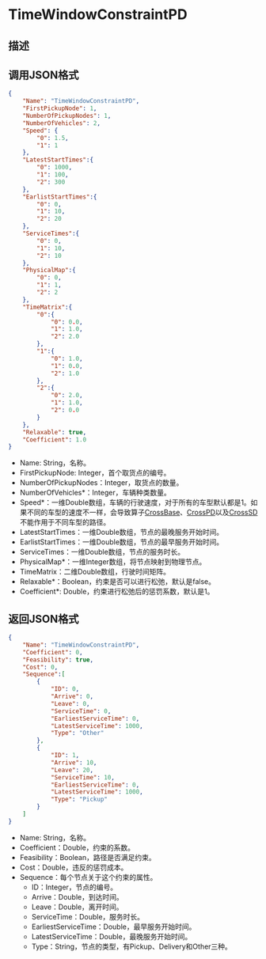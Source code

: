 # TimeWindowConstraintPD

## 描述

## 调用JSON格式

```json
{
	"Name": "TimeWindowConstraintPD",
	"FirstPickupNode": 1,
	"NumberOfPickupNodes": 1,
	"NumberOfVehicles": 2,
	"Speed": {
		"0": 1.5,
		"1": 1
	},
	"LatestStartTimes":{
		"0": 1000,
		"1": 100,
		"2": 300
	},
	"EarlistStartTimes":{
		"0": 0,
		"1": 10,
		"2": 20
	},
	"ServiceTimes":{
		"0": 0,
		"1": 10,
		"2": 10
	},
	"PhysicalMap":{
		"0": 0,
		"1": 1,
		"2": 2
	},
	"TimeMatrix":{ 
		"0":{
			"0": 0.0,
			"1": 1.0,
			"2": 2.0
		},
		"1":{
			"0": 1.0,
			"1": 0.0,
			"2": 1.0
		},
		"2":{
			"0": 2.0,
			"1": 1.0,
			"2": 0.0
		}
	},
	"Relaxable": true,
	"Coefficient": 1.0
}
```
* Name: String，名称。
* FirstPickupNode: Integer，首个取货点的编号。
* NumberOfPickupNodes：Integer，取货点的数量。
* NumberOfVehicles\*：Integer，车辆种类数量。
* Speed\*：一维Double数组，车辆的行驶速度，对于所有的车型默认都是1。如果不同的车型的速度不一样，会导致算子[CrossBase](../operators/CrossBase.md)、[CrossPD](../operators/CrossPD.md)以及[CrossSD](../operators/CrossSD.md)不能作用于不同车型的路径。
* LatestStartTimes：一维Double数组，节点的最晚服务开始时间。
* EarlistStartTimes：一维Double数组，节点的最早服务开始时间。
* ServiceTimes：一维Double数组，节点的服务时长。
* PhysicalMap\*：一维Integer数组，将节点映射到物理节点。
* TimeMatrix：二维Double数组，行驶时间矩阵。
* Relaxable\*：Boolean，约束是否可以进行松弛，默认是false。
* Coefficient\*: Double，约束进行松弛后的惩罚系数，默认是1。


## 返回JSON格式

```json
{
	"Name": "TimeWindowConstraintPD",
	"Coefficient": 0,
	"Feasibility": true,
	"Cost": 0,
	"Sequence":[
		{
			"ID": 0,
			"Arrive": 0,
			"Leave": 0,
			"ServiceTime": 0,
			"EarliestServiceTime": 0,
			"LatestServiceTime": 1000,
			"Type": "Other"
		},
		{
			"ID": 1,
			"Arrive": 10,
			"Leave": 20,
			"ServiceTime": 10,
			"EarliestServiceTime": 0,
			"LatestServiceTime": 1000,
			"Type": "Pickup"
		}
	]
}
```

* Name: String，名称。
* Coefficient：Double，约束的系数。
* Feasibility：Boolean，路径是否满足约束。
* Cost：Double，违反的惩罚成本。
* Sequence：每个节点关于这个约束的属性。
	+ ID：Integer，节点的编号。
	+ Arrive：Double，到达时间。
	+ Leave：Double，离开时间。
	+  ServiceTime：Double，服务时长。
	+ EarliestServiceTime：Double，最早服务开始时间。
	+ LatestServiceTime：Double，最晚服务开始时间。
	+ Type：String，节点的类型，有Pickup、Delivery和Other三种。

